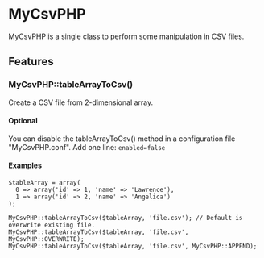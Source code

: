 # MyCsvPHP
MyCsvPHP is a single class to perform some manipulation in CSV files.

## Features

### MyCsvPHP::tableArrayToCsv()

Create a CSV file from 2-dimensional array.

#### Optional
You can disable the tableArrayToCsv() method in a configuration file "MyCsvPHP.conf". Add one line: ```enabled=false```

#### Examples
```
$tableArray = array(
  0 => array('id' => 1, 'name' => 'Lawrence'),
  1 => array('id' => 2, 'name' => 'Angelica')
);

MyCsvPHP::tableArrayToCsv($tableArray, 'file.csv'); // Default is overwrite existing file.
MyCsvPHP::tableArrayToCsv($tableArray, 'file.csv', MyCsvPHP::OVERWRITE);
MyCsvPHP::tableArrayToCsv($tableArray, 'file.csv', MyCsvPHP::APPEND);
```
